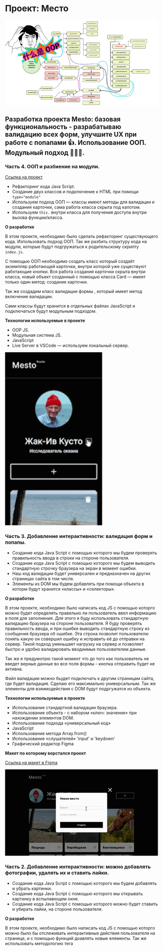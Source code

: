 # Проект: Место

![image](https://github.com/forgohill/mesto/blob/main/src/images/mem__oop_@0,5x.jpg)

## Разработка проекта Mesto: базовая функциональность - разрабатываю валидацию всех форм, улучшите UX при работе с попапами 👍. Использование ООП. Модульный подход 🚀🚀🚀.



###  Часть 4. ООП и разбиение на модули.

[Ссылка на проект](https://forgohill.github.io/mesto/)

* Рефакторинг кода Java Script.
* Создание двух классов и подключение к HTML при помощи `type="module"`
* Используем подход ООП — классы имеют методы для валидации и создания карточки, сама работа класса скрыта под капотом.
* Используем `this.` внутри класса для получения доступа внутри вызова функции/класса.


**О разработке**

В этом проекте, необходимо было сделать рефакторинг существующего кода. Изпользовать подход ООП. Так же разбить структуру кода на модули, которые будут подгружаться к родительскому скрипту `index.js`.

C помощью ООП необходимо создать класс который создаёт экземпляр работающей карточки, внутри которой уже существуют работающие кнопки. Вся работа создания карточки скрыта внутри класса, новый объект созданный с помощью класса Card — имеет только один метод: создание карточки.

Так же создадим класс валидации формы , который имеет метод включение валидации.

Сами классы будут хранится в отдельных файлах JavaScript и подключаться будут модульным подходом.

**Технологии используемые в проекте**

* OOP JS.
* Модульная система JS.
* JavaScript
* Live Server в VSCode — используем локальный сервер.


![image](https://github.com/forgohill/mesto/blob/main/src/images/project__mesto_6pr.gif)
###  Часть 3. Добавление интерактивности: валидация форм и попапы.


* Создание кода Java Script с помощью которого мы будем проверять правильность ввода в строки на стороне пользователя.
* Создание кода Java Script с помощью которого мы будем выводить стандартную строчку браузера на экран в момент ошибки.
* Наш код валидации будет универсален и предназначен на других страницах сайта в том числе.
* Элементы из DOM мы будем добавлять при помощи объекта в которм будут хранится «классы» и «селекторы».


**О разработке**

В этом проекте, необходимо было написать код JS с помощью которго можно будет определять правельно ли пользователь ввел информацию в поля для заполнения. Для этого я буду использовать стандартную валидацию браузера на стороне пользователя. Я буду проверять правильность ввода, и при ошибке выводить стандартную строку из сообщения браузера об ошибке. Эта строка позволит пользователю понять какую он совершил ошибку и исправить её до отправки на сервер. Такой подход уменьшает нагрузку на сервер и позволяет быстро и удобно валидировать вводиимые пользователем данные.

Так же я предумотрю такой момент что до того как пользователь не введет верные данные во все поля формы - кнопка отправить будет не активна.

Файл валидации можно бьудет подключать к другим страницам сайта, где будет валидация. Сделаю его максимально универсальным. Так же элементы для взяимодействия с DOM будут подргужатся из объекта.

**Технологии используемые в проекте**

* Использование стандартной валидации браузера.
* Использование объекта - с набором «ключ: значение» при нахождении элементов DOM.
* Использование подхода «универсальный код»
* JavaScript
* Использование метода Array.from()
* Использование «слушателей» 'input' и 'keydown'
* Графический редактор Figma

**Макет по которому верстался проект**

[Ссылка на макет в Figma](https://www.figma.com/file/kRVLKwYG3d1HGLvh7JFWRT/JavaScript.-Sprint-6?node-id=0%3A1)


![image](https://github.com/forgohill/mesto/raw/main/src/images/project__mesto_5pr.gif)

###  Часть 2. Добавление интерактивности: можно добавлять фотографии, удалять их и ставить лайки.



* Создание кода Java Script с помощью которого мы будем добавлять и убрать картинки.
* Создание кода Java Script с помощью которого мы открывать картинку в вспылавющем окне.
* Создание кода Java Script с помощью которого можно будет ставить и убирать лайки, на стороне пользователя.


**О разработке**

В этом проекте, необходимо было написать код JS с помощью которго можно было бы отслеживать интерактивные действия пользователя на странице, и с помощью функций доавлять новые елементы. Так же использовать методологию тега <template> для создания карточек. Так же мы создавали элементы (карточки), а данные для их заполнения брали из массива данных.

**Технологии используемые в проекте**

* Использование <template>
* Использование .addEventListner('событие', функция)
* Использование evt.target
* JavaScript
* Использование метода .forEach()
* Создание эелемeнтов и заполнение их контентом из массива с данными

**Макет по которому верстался проект**

[Ссылка на макет в Figma](https://www.figma.com/file/bjyvbKKJN2naO0ucURl2Z0/JavaScript.-Sprint-5?node-id=0%3A1)



### Часть 1. Базовая функциональность - редактирование профиля страницы.

![image](https://github.com/forgohill/mesto/blob/main/src/images/project__mesto.gif)

* Создание структуры страницы по БЭМ
* Адаптирование страницы под различные экраны и устройства
* Создание кода JavaScript который обеспечивает некоторую функциональность на стороне пользователя.


**О разработке**

В этом проекте, в отличие от пред идущего необходимо было не только создать страницу с CSS структурой по БЭМ(Nested), но так же создать popUp окно, в котором будет находиться 2 текстовых поля для редактирования шапки профиля на созданной странице. С помощью JS необходимо было связать работу этих полей для ввода данных с информацией на странице. Нажав кнопку «СОХРАНИТЬ» пользователь может изменить имя и должность в шапке профиля. Так же появление и закрытие окна popUp реализована при помощи JavaScript.

**Технологии используемые в проекте**

* Grid Layout
* Flex
* Применение медиазапросов
* JavaScript
* обращение к элементам через классы
* запись контента напрямую в элементы

**Макет по которому верстался проект**

* [Ссылка на макет в Figma](https://www.figma.com/file/2cn9N9jSkmxD84oJik7xL7/JavaScript.-Sprint-4?node-id=0%3A1)

